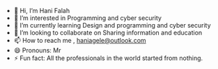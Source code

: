 - 👋 Hi, I’m Hani Falah
- 👀 I’m interested in Programming and cyber security
- 🌱 I’m currently learning Design and programming and cyber security
- 💞️ I’m looking to collaborate on Sharing information and education
- 📫 How to reach me , haniagele@outlook.com
- 😄 Pronouns: Mr
- ⚡ Fun fact: All the professionals in the world started from nothing.

<!---
hanifalah/hanifalah is a ✨ special ✨ repository because its `README.md` (this file) appears on your GitHub profile.
You can click the Preview link to take a look at your changes.
--->
